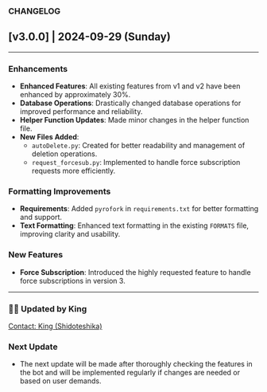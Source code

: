 ### CHANGELOG

## [v3.0.0] | 2024-09-29 (Sunday)

---

### Enhancements
- **Enhanced Features**: All existing features from v1 and v2 have been enhanced by approximately 30%.
- **Database Operations**: Drastically changed database operations for improved performance and reliability.
- **Helper Function Updates**: Made minor changes in the helper function file.
- **New Files Added**:
  - `autoDelete.py`: Created for better readability and management of deletion operations.
  - `request_forcesub.py`: Implemented to handle force subscription requests more efficiently.

### Formatting Improvements
- **Requirements**: Added `pyrofork` in `requirements.txt` for better formatting and support.
- **Text Formatting**: Enhanced text formatting in the existing `FORMATS` file, improving clarity and usability.

### New Features
- **Force Subscription**: Introduced the highly requested feature to handle force subscriptions in version 3.

---

### 🧑‍💻 Updated by King
[Contact: King (Shidoteshika)](https://t.me/Shidoteshika1)

### Next Update
- The next update will be made after thoroughly checking the features in the bot and will be implemented regularly if changes are needed or based on user demands.
